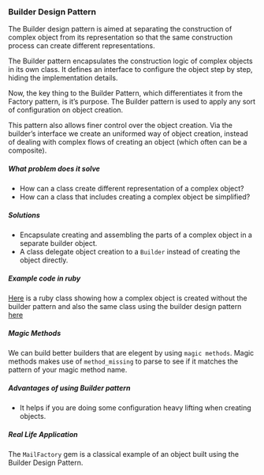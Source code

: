 ### Builder Design Pattern
The Builder design pattern is aimed at separating the construction of complex object from its representation so that the same construction process can create different representations. 

The Builder pattern encapsulates the construction logic of complex objects in its own class. It defines an interface to configure the object step by step, hiding the implementation details.

Now, the key thing to the Builder Pattern, which differentiates it from the Factory pattern, is it’s purpose. The Builder pattern is used to apply any sort of configuration on object creation.

This pattern also allows finer control over the object creation. Via the builder’s interface we create an uniformed way of object creation, instead of dealing with complex flows of creating an object (which often can be a composite).

##### What problem does it solve
- How can a class create different representation of a complex object?
- How can a class that includes creating a complex object be simplified?

##### Solutions
- Encapsulate creating and assembling the parts of a complex object in a separate builder object.
- A class delegate object creation to a `Builder` instead of creating the object directly.

##### Example code in ruby
[Here](without_builder_pattern.rb) is a ruby class showing how a complex object is created without the builder pattern and also the same class using the builder design pattern [here](builder_design_pattern.rb)

##### Magic Methods
We can build better builders that are elegent by using `magic methods`. Magic methods makes use of `method_missing` to parse to see if it matches the pattern of your magic method name.


##### Advantages of using Builder pattern
- It helps if you are doing some configuration heavy lifting when creating objects.

##### Real Life Application
The `MailFactory` gem is a classical example of an object built using the Builder Design Pattern.



